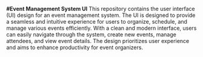 **#Event Management System UI**
This repository contains the user interface (UI) design for an event management system. The UI is designed to provide a seamless and intuitive experience for users to organize, schedule, and manage various events efficiently. With a clean and modern interface, users can easily navigate through the system, create new events, manage attendees, and view event details. The design prioritizes user experience and aims to enhance productivity for event organizers. 
